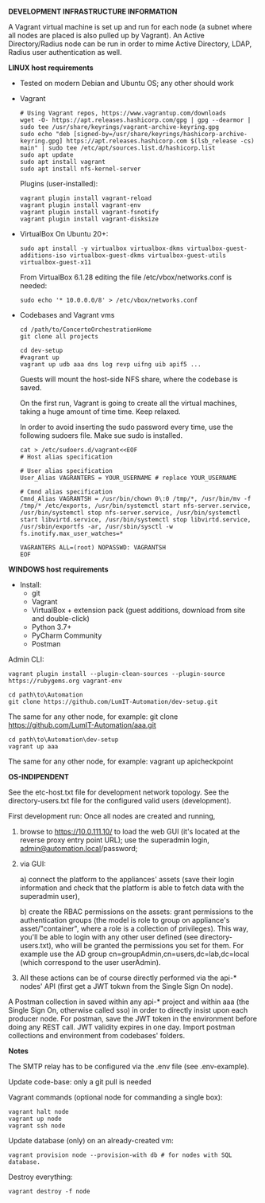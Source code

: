 **DEVELOPMENT INFRASTRUCTURE INFORMATION**

A Vagrant virtual machine is set up and run for each node (a subnet where all nodes are placed is also pulled up by Vagrant). An Active Directory/Radius node can be run in order to mime Active Directory, LDAP, Radius user authentication as well.

**LINUX host requirements**
- Tested on modern Debian and Ubuntu OS; any other should work
- Vagrant
         
      # Using Vagrant repos, https://www.vagrantup.com/downloads	 
      wget -O- https://apt.releases.hashicorp.com/gpg | gpg --dearmor | sudo tee /usr/share/keyrings/vagrant-archive-keyring.gpg
      sudo echo "deb [signed-by=/usr/share/keyrings/hashicorp-archive-keyring.gpg] https://apt.releases.hashicorp.com $(lsb_release -cs) main" | sudo tee /etc/apt/sources.list.d/hashicorp.list
      sudo apt update
      sudo apt install vagrant
      sudo apt install nfs-kernel-server

     Plugins (user-installed):
     
      vagrant plugin install vagrant-reload
      vagrant plugin install vagrant-env
      vagrant plugin install vagrant-fsnotify
      vagrant plugin install vagrant-disksize
- VirtualBox
        On Ubuntu 20+:
        
      sudo apt install -y virtualbox virtualbox-dkms virtualbox-guest-additions-iso virtualbox-guest-dkms virtualbox-guest-utils virtualbox-guest-x11
     From VirtualBox 6.1.28 editing the file /etc/vbox/networks.conf is needed:
     
      sudo echo '* 10.0.0.0/8' > /etc/vbox/networks.conf

- Codebases and Vagrant vms

      cd /path/to/ConcertoOrchestrationHome
      git clone all projects

      cd dev-setup
      #vagrant up
      vagrant up udb aaa dns log revp uifng uib apif5 ...
      
    Guests will mount the host-side NFS share, where the codebase is saved.
	
    On the first run, Vagrant is going to create all the virtual machines, taking a huge amount of time time. Keep relaxed.

    In order to avoid inserting the sudo password every time, use the following sudoers file. Make sue sudo is installed.
    
      cat > /etc/sudoers.d/vagrant<<EOF
      # Host alias specification

      # User alias specification
      User_Alias VAGRANTERS = YOUR_USERNAME # replace YOUR_USERNAME

      # Cmnd alias specification
      Cmnd_Alias VAGRANTSH = /usr/bin/chown 0\:0 /tmp/*, /usr/bin/mv -f /tmp/* /etc/exports, /usr/bin/systemctl start nfs-server.service, /usr/bin/systemctl stop nfs-server.service, /usr/bin/systemctl start libvirtd.service, /usr/bin/systemctl stop libvirtd.service, /usr/sbin/exportfs -ar, /usr/sbin/sysctl -w fs.inotify.max_user_watches=*

      VAGRANTERS ALL=(root) NOPASSWD: VAGRANTSH
      EOF



**WINDOWS host requirements**
- Install:
    * git
    * Vagrant    
    * VirtualBox + extension pack (guest additions, download from site and double-click)
    * Python 3.7+
    * PyCharm Community
    * Postman

Admin CLI:

    vagrant plugin install --plugin-clean-sources --plugin-source https://rubygems.org vagrant-env

    cd path\to\Automation
    git clone https://github.com/LumIT-Automation/dev-setup.git
The same for any other node, for example: git clone https://github.com/LumIT-Automation/aaa.git

    cd path\to\Automation\dev-setup
    vagrant up aaa
The same for any other node, for example: vagrant up apicheckpoint



**OS-INDIPENDENT**

See the etc-host.txt file for development network topology.
See the directory-users.txt file for the configured valid users (development).

First development run:
    Once all nodes are created and running,

 1. browse to https://10.0.111.10/ to load the web GUI (it's located at the reverse proxy entry point URL); use the superadmin login, admin@automation.local/password;
            
 2. via GUI: 
 
    a) connect the platform to the appliances' assets (save their login information and check that the platform is able to fetch data with the superadmin user), 
    
    b) create the RBAC permissions on the assets: grant permissions to the authentication groups (the model is role to group on appliance's asset/"container", where a role is a collection of privileges). This way, you'll be able to login with any other user defined (see directory-users.txt), who will be granted the permissions you set for them. For example use the AD group cn=groupAdmin,cn=users,dc=lab,dc=local (which correspond to the user userAdmin).
 4. All these actions can be of course directly performed via the api-* nodes' API (first get a JWT tokwn from the Single Sign On node).

A Postman collection in saved within any api-* project and within aaa (the Single Sign On, otherwise called sso) in order to directly insist upon each producer node. For postman, save the JWT token in the environment before doing any REST call. JWT validity expires in one day.
Import postman collections and environment from codebases' folders.



**Notes**

The SMTP relay has to be configured via the .env file (see .env-example).
    
Update code-base: only a git pull is needed

Vagrant commands (optional node for commanding a single box):

    vagrant halt node
    vagrant up node
    vagrant ssh node

Update database (only) on an already-created vm: 

    vagrant provision node --provision-with db # for nodes with SQL database.

Destroy everything:

    vagrant destroy -f node

